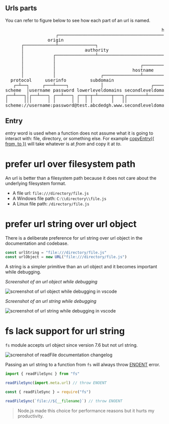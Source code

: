 ## Urls parts

You can refer to figure below to see how each part of an url is named.

<pre>
                                                           href
                   ┌────────────────────────────────────────┴──────────────────────────────────────────────┐
                origin                                                                                     │
      ┌────────────┴──────────────┐                                                                        │
      │                       authority                                                                    │
      │           ┌───────────────┴───────────────────────────┐                                            │
      │           │                                         host                                        ressource
      │           │                                ┌──────────┴────────────────┐             ┌──────────────┴────────┬────────┐
      │           │                             hostname                       │          pathname                   │        │
      │           │                 ┌──────────────┴────────────┐              │      ┌──────┴──────┐                │        │
  protocol     userinfo         subdomain                    domain            │      │          filename            │        │
   ┌─┴──┐     ┌───┴────┐            │                  ┌────────┴───────┐      │      │         ┌───┴─────┐          │        │
scheme  │username password lowerleveldomains secondleveldomain topleveldomain port dirname   basename extension   search     hash
┌──┴───┐│┌──┴───┐ ┌──┴───┐ ┌──┬─┬─┴─────┬───┐┌───────┴───────┐ ┌──────┴──────┐┌┴┐┌────┴─────┐ ┌──┴───┐ ┌───┴───┐ ┌────┴────┐ ┌┴┐
│      │││      │ │      │ │  │ │       │   ││               │ │             ││ ││          │ │      │ │       │ │         │ │ │
scheme://username:password@test.abcdedgh.www.secondleveldomain.topleveldomain:123/hello/world/basename.extension?name=ferret#hash
</pre>

## Entry

_entry_ word is used when a function does not assume what it is going to interact with: file, directory, or something else. For example [copyEntry({ from, to })](#copyEntry) will take whatever is at _from_ and copy it at _to_.

# prefer url over filesystem path

An url is better than a filesystem path because it does not care about the underlying filesystem format.

- A file url: `file:///directory/file.js`
- A Windows file path: `C:\\directory\\file.js`
- A Linux file path: `/directory/file.js`

# prefer url string over url object

There is a deliberate preference for url string over url object in the documentation and codebase.

```js
const urlString = "file:///directory/file.js"
const urlObject = new URL("file:///directory/file.js")
```

A string is a simpler primitive than an url object and it becomes important while debugging.

_Screenshot of an url object while debugging_

![screenshot of url object while debugging in vscode](./docs/debug-url-object.png)

_Screenshot of an url string while debugging_

![screenshot of url string while debugging in vscode](./docs/debug-url-string.png)

# fs lack support for url string

`fs` module accepts url object since version 7.6 but not url string.

![screenshot of readFile documentation changelog](./docs/screenshot-node-doc-url.png)

Passing an url string to a function from `fs` will always throw [ENOENT](https://nodejs.org/api/errors.html#errors_common_system_errors) error.

```js
import { readFileSync } from "fs"

readFileSync(import.meta.url) // throw ENOENT
```

```js
const { readFileSync } = require("fs")

readFileSync(`file://${__filename}`) // throw ENOENT
```

> Node.js made this choice for performance reasons but it hurts my productivity.
